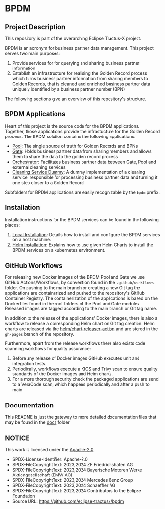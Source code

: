# BPDM

## Project Description

This repository is part of the overarching Eclipse Tractus-X project.

BPDM is an acronym for business partner data management.
This project serves two main purposes:

1. Provide services for for querying and sharing business partner information
2. Establish an infrastructure for realising the Golden Record process which turns business partner information from sharing members to Golden Records, that is
   cleaned and enriched business partner data uniquely identified by a business partner number (BPN)

The following sections give an overview of this repository's structure.

## BPDM Applications

Heart of this project is the source code for the BPDM applications.
Together, those applications provide the infrastucture for the Golden Record process.
The BPDM solution contains the following applications:

- [Pool](bpdm-pool): The single source of truth for Golden Records and BPNs
- [Gate](bpdm-gate): Holds business partner data from sharing members and allows them to share the data to the golden record process
- [Orchestrator](bpdm-orchestrator): Facilitates business partner data between Gate, Pool and external cleaning services
- [Cleaning Service Dummy](bpdm-cleaning-service-dummy): A dummy implementation of a cleaning service, responsible for processing business partner data and
  turning it one step closer to a Golden Record

Subfolders for BPDM applications are easily recognizable by the `bpdm` prefix.

## Installation

Installation instructions for the BPDM services can be found in the following places:

1. [Local Installation](docs/OPERATOR_VIEW.md): Details how to install and configure the BPDM services on a host machine.
2. [Helm Installation](charts/bpdm/README.md): Explains how to use given Helm Charts to install the BPDM services on a kubernetes environment.

## GitHub Workflows

For releasing new Docker images of the BPDM Pool and Gate we use GitHub Actions/Workflows, by convention found in the `.github/workflows` folder.
On pushing to the main branch or creating a new Git tag the applications are containerized and pushed to the repository's GitHub Container Registry.
The containerization of the applications is based on the Dockerfiles found in the root folders of the Pool and Gate modules.
Released images are tagged according to the main branch or Git tag name.

In addition to the release of the applications' Docker images, there is also a workflow to release a corresponding Helm chart on Git tag creation.
Helm charts are released via the [helm/chart-releaser-action](https://github.com/helm/chart-releaser-action) and are stored in the `gh-pages` branch of the
repository.

Furthermore, apart from the release workflows there also exists code scanning workflows for quality assurance:

1. Before any release of Docker images GitHub executes unit and integration tests.
2. Periodically, workflows execute a KICS and Trivy scan to ensure quality standards of the Docker images and Helm charts.
3. For a more thorough security check the packaged applications are send to a VeraCode scan, which happens periodically and after a push to main

## Documentation

This README is just the gateway to more detailed documentation files that may be found in the [docs](docs) folder

## NOTICE

This work is licensed under the [Apache-2.0](https://www.apache.org/licenses/LICENSE-2.0).

- SPDX-License-Identifier: Apache-2.0
- SPDX-FileCopyrightText: 2023,2024 ZF Friedrichshafen AG
- SPDX-FileCopyrightText: 2023,2024 Bayerische Motoren Werke Aktiengesellschaft (BMW AG)
- SPDX-FileCopyrightText: 2023,2024 Mercedes Benz Group
- SPDX-FileCopyrightText: 2023,2024 Schaeffler AG
- SPDX-FileCopyrightText: 2023,2024 Contributors to the Eclipse Foundation
- Source URL: https://github.com/eclipse-tractusx/bpdm
